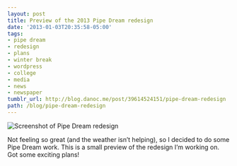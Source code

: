 ```yaml
---
layout: post
title: Preview of the 2013 Pipe Dream redesign
date: '2013-01-03T20:35:58-05:00'
tags:
- pipe dream
- redesign
- plans
- winter break
- wordpress
- college
- media
- news
- newspaper
tumblr_url: http://blog.danoc.me/post/39614524151/pipe-dream-redesign
path: /blog/pipe-dream-redesign
---
```


![Screenshot of Pipe Dream redesign](/img/posts/pipe-dream-redesign.png)

Not feeling so great (and the weather isn’t helping), so I decided to do some Pipe Dream work. This is a small preview of the redesign I’m working on. Got some exciting plans!
